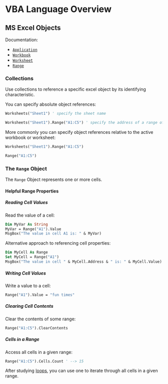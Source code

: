 # VBA Language Overview

## MS Excel Objects

Documentation:

  + [`Application`](https://msdn.microsoft.com/en-us/vba/excel-vba/articles/application-object-excel)
  + [`Workbook`](https://msdn.microsoft.com/en-us/vba/excel-vba/articles/workbook-object-excel)
  + [`Worksheet`](https://msdn.microsoft.com/en-us/vba/excel-vba/articles/worksheet-object-excel)
  + [`Range`](https://msdn.microsoft.com/en-us/vba/excel-vba/articles/range-object-excel)

### Collections

Use collections to reference a specific excel object by its identifying characteristic.

You can specify absolute object references:

```vb
Worksheets("Sheet1") ' specify the sheet name

Worksheets("Sheet1").Range("A1:C5") ' specify the address of a range of cells
```

More commonly you can specify object references relative to the active workbook or worksheet:

```vb
Worksheets("Sheet1").Range("A1:C5")

Range("A1:C5")
```

### The `Range` Object

The `Range` Object represents one or more cells.

#### Helpful Range Properties

##### Reading Cell Values

Read the value of a cell:

```vb
Dim MyVar As String
MyVar = Range("A1").Value
MsgBox("The value in cell A1 is: " & MyVar)
```

Alternative approach to referencing cell properties:

```vb
Dim MyCell As Range
Set MyCell = Range("A1")
MsgBox("The value in cell " & MyCell.Address & " is: " & MyCell.Value)
```

##### Writing Cell Values

Write a value to a cell:

```vb
Range("A1").Value = "fun times"
```

##### Clearing Cell Contents

Clear the contents of some range:

```vb
Range("A1:C5").ClearContents
```

##### Cells in a Range

Access all cells in a given range:

```vb
Range("A1:C5").Cells.Count ' --> 15
```

After studying [loops](/notes/visual-basic/loops.md#for-each--next-loops), you can use one to iterate through all cells in a given range.

